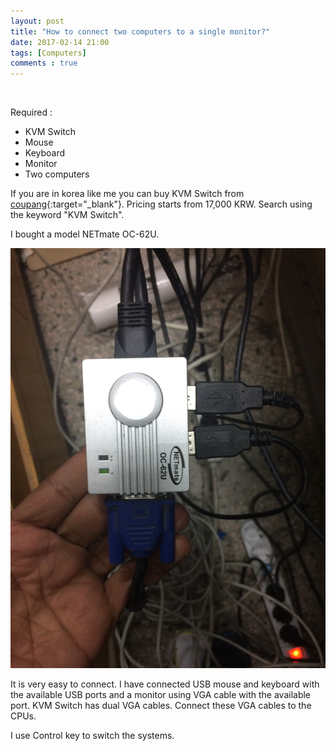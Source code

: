 ```yaml
---
layout: post
title: "How to connect two computers to a single monitor?"
date: 2017-02-14 21:00
tags: [Computers]
comments : true
---
```

&nbsp;


Required :

 * KVM Switch
 * Mouse
 * Keyboard
 * Monitor
 * Two computers


If you are in korea like me you can buy KVM Switch from [coupang](https://www.coupang.com/){:target="_blank"}. Pricing starts from 17,000 KRW. Search using the keyword "KVM Switch".



I bought a model NETmate OC-62U.
&nbsp;

<img src="/images/kvm_switch.jpg?raw=true" alt="Drawing" style="width: 600px;"/>



It is very easy to connect. I have connected USB mouse and keyboard with the available USB ports and a monitor using VGA cable with the available port. KVM Switch has dual VGA cables. Connect these VGA cables to the CPUs.


I use Control key to switch the systems.
